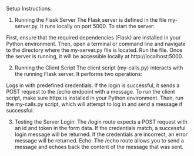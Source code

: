 Setup Instructions:

1. Running the Flask Server
The Flask server is defined in the file my-server.py. It runs locally on port 5000. To start the server:

First, ensure that the required dependencies (Flask) are installed in your Python environment. Then, open a terminal or command line and navigate to the directory where the my-server.py file is located. Run the file. Once the server is running, it will be accessible locally at http://localhost:5000.

2. Running the Client Script
The client script (my-calls.py) interacts with the running Flask server. It performs two operations:

Logs in with predefined credentials.
If the login is successful, it sends a POST request to the /echo endpoint with a message.
To run the client script, make sure httpx is installed in your Python environment. Then, run the my-calls.py script, which will attempt to log in and send a message if successful.

3. Testing the Server
Login: The /login route expects a POST request with an id and token in the form data. If the credentials match, a successful login message will be returned. If the credentials are incorrect, an error message will be returned.
Echo: The /echo route allows you to send a message and echoes back the content of the message that was sent.
